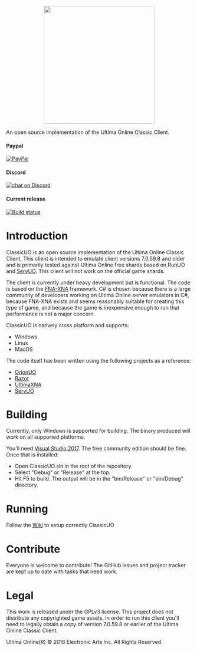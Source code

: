 <p align="center">
  <img width="300" height="320" src="https://i.imgur.com/CgpwyIQ.png">
</p>

An open source implementation of the Ultima Online Classic Client.


#### Paypal  
[![PayPal](https://img.shields.io/badge/paypal-donate-yellow.svg)](https://www.paypal.me/muskara)  
#### Discord  
 <a href="https://discord.gg/VdyCpjQ">
        <img src="https://img.shields.io/discord/308323056592486420.svg?logo=discord"
            alt="chat on Discord"></a>     
            
#### Current release

[![Build status](https://ci.appveyor.com/api/projects/status/qvqctcf8oss5bqh8?svg=true)](https://ci.appveyor.com/project/andreakarasho/classicuo)


# Introduction
ClassicUO is an open source implementation of the Ultima Online Classic Client. This client is intended to emulate client versions 7.0.59.8 and older and is primarily tested against Ultima Online free shards based on RunUO and [ServUO](https://github.com/servuo/servuo). This client will not work on the official game shards.

The client is currently under heavy development but is functional. The code is based on the [FNA-XNA](https://fna-xna.github.io/) framework. C# is chosen because there is a large community of developers working on Ultima Online server emulators in C#, because FNA-XNA exists and seems reasonably suitable for creating this type of game, and because the game is inexpensive enough to run that performance is not a major concern.

ClassicUO is natively cross platform and supports:
* Windows
* Linux
* MacOS

The code itself has been written using the following projects as a reference:

* [OrionUO](https://github.com/hotride/orionuo)
* [Razor](https://github.com/msturgill/razor)
* [UltimaXNA](https://github.com/ZaneDubya/UltimaXNA)
* [ServUO](https://github.com/servuo/servuo)

# Building  
Currently, only Windows is supported for building. The binary produced will work on all supported platforms.

You'll need [Visual Studio 2017](https://www.visualstudio.com/downloads/). The free community edition should be fine. Once that
is installed:

- Open ClassicUO.sln in the root of the repository.
- Select "Debug" or "Release" at the top.
- Hit F5 to build. The output will be in the "bin/Release" or "bin/Debug" directory.

# Running
Follow the [Wiki](https://github.com/andreakarasho/ClassicUO/wiki) to setup correctly ClassicUO

# Contribute
Everyone is welcome to contribute! The GitHub issues and project tracker are kept up to date with tasks that need work.

# Legal
This work is released under the GPLv3 license. This project does not distribute any copyrighted game assets. In order to run this client you'll need to legally obtain a copy of version 7.0.59.8 or earlier of the Ultima Online Classic Client.

Ultima Online(R) © 2018 Electronic Arts Inc. All Rights Reserved.
